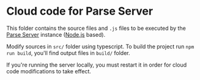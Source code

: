 # Cloud code for Parse Server #
This folder contains the source files and `.js` files to be executed by the [Parse Server](https://docs.parseplatform.org/cloudcode/guide/) instance ([Node.js](https://nodejs.org) based).

Modify sources in `src/` folder using typescript. To build the project run `npm run build`, you'll find output files in `build/` folder.

If you're running the server locally, you must restart it in order for cloud code modifications to take effect.
